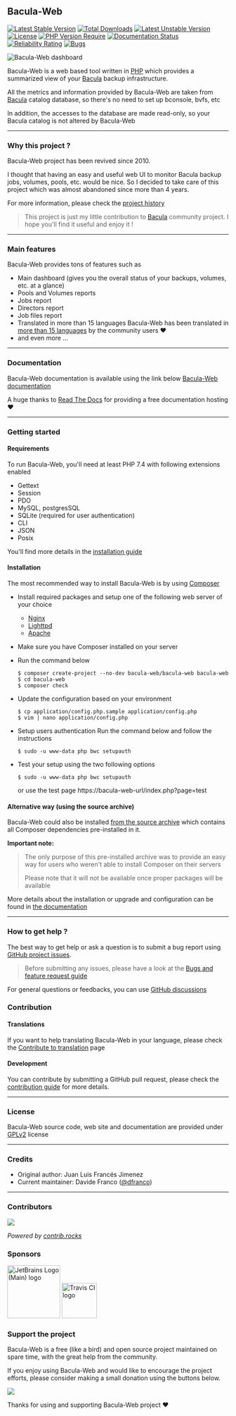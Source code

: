 ## Bacula-Web

[![Latest Stable Version](http://poser.pugx.org/bacula-web/bacula-web/v)](https://packagist.org/packages/bacula-web/bacula-web) [![Total Downloads](http://poser.pugx.org/bacula-web/bacula-web/downloads)](https://packagist.org/packages/bacula-web/bacula-web) [![Latest Unstable Version](http://poser.pugx.org/bacula-web/bacula-web/v/unstable)](https://packagist.org/packages/bacula-web/bacula-web) [![License](http://poser.pugx.org/bacula-web/bacula-web/license)](https://packagist.org/packages/bacula-web/bacula-web) [![PHP Version Require](http://poser.pugx.org/bacula-web/bacula-web/require/php)](https://packagist.org/packages/bacula-web/bacula-web) [![Documentation Status](https://readthedocs.org/projects/bacula-web/badge/?version=latest)](http://docs.bacula-web.org/en/master/?badge=latest) [![Reliability Rating](https://sonarcloud.io/api/project_badges/measure?project=bacula-web_bacula-web&metric=reliability_rating)](https://sonarcloud.io/summary/new_code?id=bacula-web_bacula-web) [![Bugs](https://sonarcloud.io/api/project_badges/measure?project=bacula-web_bacula-web&metric=bugs)](https://sonarcloud.io/summary/new_code?id=bacula-web_bacula-web)

![Bacula-Web dashboard](https://www.bacula-web.org/bacula-web-dashboard.png)

Bacula-Web is a web based tool written in [PHP](https://php.net) which provides a summarized view of your [Bacula](https://www.bacula.org) backup infrastructure.

All the metrics and information provided by Bacula-Web are taken from [Bacula](https://www.bacula.org) catalog database, so there's no need to set up bconsole, bvfs, etc

In addition, the accesses to the database are made read-only, so your Bacula catalog is not altered by Bacula-Web

---

### Why this project ?

Bacula-Web project has been revived since 2010.

I thought that having an easy and useful web UI to monitor Bacula backup jobs, volumes, pools, etc. would be nice.
So I decided to take care of this project which was almost abandoned since more than 4 years.

For more information, please check the [project history](https://docs.bacula-web.org/en/latest/01_about/about.html#the-project-history)

> This project is just my little contribution to [Bacula](http://www.bacula.org) community project.
> I hope you'll find it useful and enjoy it !

---

### Main features

Bacula-Web provides tons of features such as

- Main dashboard (gives you the overall status of your backups, volumes, etc. at a glance)
- Pools and Volumes reports
- Jobs report
- Directors report
- Job files report
- Translated in more than 15 languages
  Bacula-Web has been translated in [more than 15 languages](https://www.transifex.com/bacula-web/public/) by the community users :heart:
- and even more ...

---

### Documentation

Bacula-Web documentation is available using the link below
[Bacula-Web documentation](http://docs.bacula-web.org)

A huge thanks to [Read The Docs](https://readthedocs.org/) for providing a free documentation hosting :heart:

---

### Getting started

#### Requirements

To run Bacula-Web, you'll need at least PHP 7.4 with following extensions enabled

- Gettext
- Session
- PDO
- MySQL, postgresSQL
- SQLite (required for user authentication)
- CLI
- JSON
- Posix

You'll find more details in the [installation guide](https://docs.bacula-web.org/en/latest/02_install/requirements.html)

#### Installation

The most recommended way to install Bacula-Web is by using [Composer](https://getcomposer.org/download)

- Install required packages and setup one of the following web server of your choice
  - [Nginx](https://docs.bacula-web.org/en/latest/02_install/nginx-installation.html)
  - [Lighttpd](https://docs.bacula-web.org/en/latest/02_install/lighttpd-installation.html)
  - [Apache](https://docs.bacula-web.org/en/latest/02_install/apache-installation.html)
  
- Make sure you have Composer installed on your server
- Run the command below
  ```shell
  $ composer create-project --no-dev bacula-web/bacula-web bacula-web
  $ cd bacula-web
  $ composer check 
  ```
- Update the configuration based on your environment
  ```shell
  $ cp application/config.php.sample application/config.php
  $ vim | nano application/config.php
  ```
- Setup users authentication
  Run the command below and follow the instructions
  ```shell
  $ sudo -u www-data php bwc setupauth
  ```
- Test your setup using the two following options

  ```shell
  $ sudo -u www-data php bwc setupauth
  ```
  or use the test page https://bacula-web-url/index.php?page=test

#### Alternative way (using the source archive)

Bacula-Web could also be installed [from the source archive](https://docs.bacula-web.org/en/latest/02_install/installarchive.html) which contains
all Composer dependencies pre-installed in it.

**Important note:**

> The only purpose of this pre-installed archive was to provide an easy way for users who weren't able to install Composer on their servers
> 
> Please note that it will not be available once proper packages will be available

More details about the installation or upgrade and configuration can be found in [the documentation](https://docs.bacula-web.org/en/latest/02_install/index.html)

---

### How to get help ?

The best way to get help or ask a question is to submit a bug report using [GitHub project issues](https://github.com/bacula-web/bacula-web/issues).

> Before submitting any issues, please have a look at the [Bugs and feature request guide](https://docs.bacula-web.org/en/latest/03_gethelp/support.html)

For general questions or feedbacks, you can use [GitHub discussions](https://github.com/bacula-web/bacula-web/discussions)

### Contribution

#### Translations

If you want to help translating Bacula-Web in your language, please check the [Contribute to translation](http://docs.bacula-web.org/en/latest/04_contribute/translations.html) page

#### Development

You can contribute by submitting a GitHub pull request, please check the [contribution guide](http://docs.bacula-web.org/en/latest/04_contribute/development.html) for more details.

---

### License

Bacula-Web source code, web site and documentation are provided under [GPLv2](https://github.com/bacula-web/bacula-web/blob/master/LICENSE) license

---

### Credits

- Original author: Juan Luis Francés Jimenez
- Current maintainer: Davide Franco ([@dfranco](https://github.com/dfranco))

---

### Contributors

<a href="https://github.com/bacula-web/bacula-web/graphs/contributors">
  <img src="https://contrib.rocks/image?repo=bacula-web/bacula-web" />
</a>

*Powered by [contrib.rocks](https://contrib.rocks)*

### Sponsors

<a href="https://jb.gg/OpenSourceSupport"><img src="https://resources.jetbrains.com/storage/products/company/brand/logos/jb_beam.svg" alt="JetBrains Logo (Main) logo" height="120"></a>
<a href="https://www.travis-ci.com"><img src="https://www.travis-ci.com/wp-content/uploads/2022/05/TravisCI-Full-Color.png" alt="Travis CI logo" height="80"></a>

### Support the project

Bacula-Web is a free (like a bird) and open source project maintained on spare time, with the great help from the community.

If you enjoy using Bacula-Web and would like to encourage the project efforts, please consider making a small donation using the buttons below.

<a href="https://www.buymeacoffee.com/baculaweb"><img src="https://img.buymeacoffee.com/button-api/?text=Support the project&emoji=&slug=baculaweb&button_colour=FFDD00&font_colour=000000&font_family=Inter&outline_colour=000000&coffee_colour=ffffff" /></a>

Thanks for using and supporting Bacula-Web project :heart:
